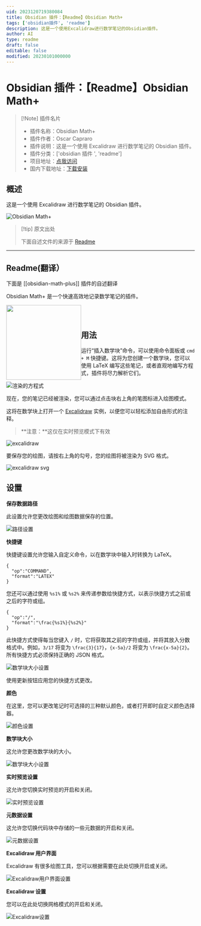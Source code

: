 ```yaml
---
uid: 2023120719380084
title: Obsidian 插件：【Readme】Obsidian Math+
tags: ['obsidian插件', 'readme']
description: 这是一个使用Excalidraw进行数学笔记的Obsidian插件。
author: AI
type: readme
draft: false
editable: false
modified: 20230101000000
---
```


# Obsidian 插件：【Readme】Obsidian Math+

> [!Note] 插件名片
> - 插件名称：Obsidian Math+
> - 插件作者：Oscar Capraro
> - 插件说明：这是一个使用 Excalidraw 进行数学笔记的 Obsidian 插件。
> - 插件分类：['obsidian 插件 ', 'readme']
> - 项目地址：[点我访问](https://github.com/ocapraro/obsidian-math-plus)
> - 国内下载地址：[下载安装](https://pkmer.cn/products/plugin/pluginMarket/?obsidian-math-plus)

## 概述

这是一个使用 Excalidraw 进行数学笔记的 Obsidian 插件。

![Obsidian Math+](https://cdn.pkmer.cn/covers/obsidian-math-plus.png!pkmer)

> [!tip] 原文出处
>
>下面自述文件的来源于 [Readme](https://ghproxy.net/https://raw.githubusercontent.com/ocapraro/obsidian-math-plus/master/README.md)
>

---

## Readme(翻译）

下面是 [[obsidian-math-plus]] 插件的自述翻译

Obsidian Math+ 是一个快速高效地记录数学笔记的插件。

[<img style="float:left" src="https://user-images.githubusercontent.com/14358394/115450238-f39e8100-a21b-11eb-89d0-fa4b82cdbce8.png" width="200">](https://ko-fi.com/ocapraro)

<br><br>

## 用法

运行“插入数学块”命令，可以使用命令面板或 `cmd + M` 快捷键。这将为您创建一个数学块，您可以使用 LaTeX 编写这些笔记，或者直观地编写方程式，插件将尽力解析它们。

![渲染的方程式](https://cdn.pkmer.cn/covers/obsidian-math-plus_1_0.png!pkmer)

现在，您的笔记已经被渲染，您可以通过点击块右上角的笔图标进入绘图模式。

这将在数学块上打开一个 [Excalidraw](https://github.com/excalidraw/excalidraw) 实例，以便您可以轻松添加自由形式的注释。

> **注意：**这仅在实时预览模式下有效

![excalidraw](https://cdn.pkmer.cn/covers/obsidian-math-plus_1_1.png!pkmer)

要保存您的绘图，请按右上角的勾号，您的绘图将被渲染为 SVG 格式。

![excalidraw svg](https://cdn.pkmer.cn/covers/obsidian-math-plus_1_2.png!pkmer)

## 设置

**保存数据路径**

此设置允许您更改绘图和绘图数据保存的位置。

![路径设置](https://cdn.pkmer.cn/covers/obsidian-math-plus_1_3.png!pkmer)

**快捷键**

快捷键设置允许您输入自定义命令，以在数学块中输入时转换为 LaTeX。

```
{
  "op":"COMMAND",
  "format":"LATEX"
}
```

您还可以通过使用 `%s1%` 或 `%s2%` 来传递参数给快捷方式，以表示快捷方式之前或之后的字符或组。

```
{
  "op":"/",
  "format":"\frac{%s1%}{%s2%}"
}
```

此快捷方式使得每当您键入 `/` 时，它将获取其之前的字符或组，并将其放入分数格式中。例如，`3/17` 将变为 `\frac{3}{17}`，`{x-5a}/2` 将变为 `\frac{x-5a}{2}`。所有快捷方式必须保持正确的 JSON 格式。

![数学块大小设置](https://cdn.pkmer.cn/covers/obsidian-math-plus_1_4.png!pkmer)

使用更新按钮应用您的快捷方式更改。

**颜色**

在这里，您可以更改笔记时可选择的三种默认颜色，或者打开即时自定义颜色选择器。

![颜色设置](https://cdn.pkmer.cn/covers/obsidian-math-plus_1_5.png!pkmer)

**数学块大小**

这允许您更改数学块的大小。

![数学块大小设置](https://cdn.pkmer.cn/covers/obsidian-math-plus_1_6.png!pkmer)

**实时预览设置**

这允许您切换实时预览的开启和关闭。

![实时预览设置](https://cdn.pkmer.cn/covers/obsidian-math-plus_1_7.png!pkmer)

**元数据设置**

这允许您切换代码块中存储的一些元数据的开启和关闭。

![元数据设置](https://cdn.pkmer.cn/covers/obsidian-math-plus_1_8.png!pkmer)

**Excalidraw 用户界面**

Excalidraw 有很多绘图工具，您可以根据需要在此处切换开启或关闭。

![Excalidraw用户界面设置](https://cdn.pkmer.cn/covers/obsidian-math-plus_1_9.png!pkmer)

**Excalidraw 设置**

您可以在此处切换网格模式的开启和关闭。

![Excalidraw设置](https://cdn.pkmer.cn/covers/obsidian-math-plus_1_10.png!pkmer)
